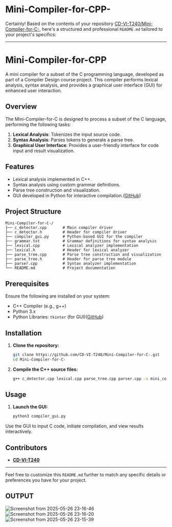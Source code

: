# Mini-Compiler-for-CPP-
Certainly! Based on the contents of your repository [CD-VI-T240/Mini-Compiler-for-C-](https://github.com/CD-VI-T240/Mini-Compiler-for-C-/tree/master), here's a structured and professional `README.md` tailored to your project's specifics:

---

# Mini-Compiler-for-CPP

A mini compiler for a subset of the C programming language, developed as part of a Compiler Design course project. This compiler performs lexical analysis, syntax analysis, and provides a graphical user interface (GUI) for enhanced user interaction.


## Overview

The Mini-Compiler-for-C is designed to process a subset of the C language, performing the following tasks:

1. **Lexical Analysis**: Tokenizes the input source code.
2. **Syntax Analysis**: Parses tokens to generate a parse tree.
3. **Graphical User Interface**: Provides a user-friendly interface for code input and result visualization.

## Features

* Lexical analysis implemented in C++.
* Syntax analysis using custom grammar definitions.
* Parse tree construction and visualization.
* GUI developed in Python for interactive compilation.([GitHub][1])

## Project Structure

```plaintext
Mini-Compiler-for-C-/
├── c_detector.cpp       # Main compiler driver
├── c_detector.h         # Header for compiler driver
├── compiler_gui.py      # Python-based GUI for the compiler
├── grammar.txt          # Grammar definitions for syntax analysis
├── lexical.cpp          # Lexical analyzer implementation
├── lexical.h            # Header for lexical analyzer
├── parse_tree.cpp       # Parse tree construction and visualization
├── parse_tree.h         # Header for parse tree module
├── parser.cpp           # Syntax analyzer implementation
└── README.md            # Project documentation
```



## Prerequisites

Ensure the following are installed on your system:

* C++ Compiler (e.g., g++)
* Python 3.x
* Python Libraries: `tkinter` (for GUI)([GitHub][2])

## Installation

1. **Clone the repository:**

   ```bash
   git clone https://github.com/CD-VI-T240/Mini-Compiler-for-C-.git
   cd Mini-Compiler-for-C-
   ```



2. **Compile the C++ source files:**

   ```bash
   g++ c_detector.cpp lexical.cpp parse_tree.cpp parser.cpp -o mini_compiler
   ```



## Usage



1. **Launch the GUI:**

   ```bash
   python3 compiler_gui.py
   ```



Use the GUI to input C code, initiate compilation, and view results interactively.

## Contributors

* **[CD-VI-T240](https://github.com/CD-VI-T240)**


---

Feel free to customize this `README.md` further to match any specific details or preferences you have for your project.

[1]: https://github.com/Omar-Khaled2198/Mini-Compiler?utm_source=chatgpt.com "GitHub - Omar-Khaled2198/Mini-Compiler: A mini compiler for C language ..."
[2]: https://github.com/TangoEnSkai/mini-c-compiler-c?utm_source=chatgpt.com "GitHub - TangoEnSkai/mini-c-compiler-c: Complier Construction for Mini ..."
## OUTPUT
![Screenshot from 2025-05-26 23-16-46](https://github.com/user-attachments/assets/bcd3a7bf-66e2-4b59-a774-9045eaba8825)
![Screenshot from 2025-05-26 23-16-20](https://github.com/user-attachments/assets/5e641369-2394-4c74-82fb-5435cdb0ea02)
![Screenshot from 2025-05-26 23-15-39](https://github.com/user-attachments/assets/cd1e4ac6-1d21-4d11-a5b1-4907740d23c6)

 
